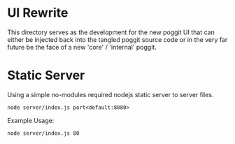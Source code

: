 # UI Rewrite

This directory serves as the development for the new poggit UI that can either be injected back into the tangled poggit source code
or in the very far future be the face of a new 'core' / 'internal' poggit.

# Static Server

Using a simple no-modules required nodejs static server to server files.

`node server/index.js port<default:8080>`

Example Usage:
```sh
node server/index.js 80
```
